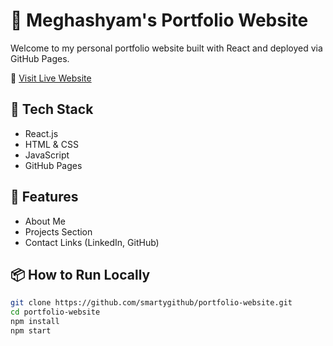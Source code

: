 # 💼 Meghashyam's Portfolio Website

Welcome to my personal portfolio website built with React and deployed via GitHub Pages.

🔗 [Visit Live Website](https://smartygithub.github.io/portfolio-website/)

## 🚀 Tech Stack
- React.js
- HTML & CSS
- JavaScript
- GitHub Pages

## 📂 Features
- About Me
- Projects Section
- Contact Links (LinkedIn, GitHub)

## 📦 How to Run Locally

```bash
git clone https://github.com/smartygithub/portfolio-website.git
cd portfolio-website
npm install
npm start
